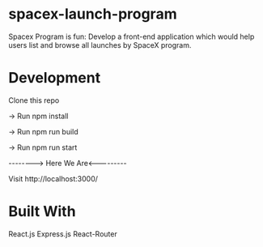 # spacex-launch-program

Spacex Program is fun:
Develop a front-end application which would help users list and browse all launches by SpaceX program.

# Development

Clone this repo

-> Run npm install

-> Run npm run build

-> Run npm run start

--------> Here We Are<---------

Visit http://localhost:3000/

# Built With

React.js
Express.js
React-Router

